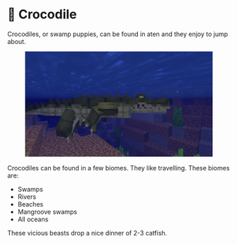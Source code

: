 # 🐊 Crocodile

Crocodiles, or swamp puppies, can be found in aten and they enjoy to jump about.

<figure><img src="../../.gitbook/assets/crocodile.webp" alt=""><figcaption></figcaption></figure>

Crocodiles can be found in a few biomes. They like travelling. These biomes are:

* Swamps
* Rivers
* Beaches
* Mangroove swamps
* All oceans

These vicious beasts drop a nice dinner of 2-3 catfish.
